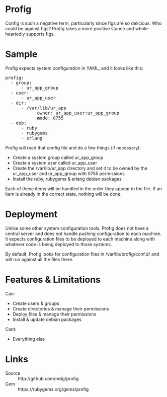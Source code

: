 # Profig
Config is such a negative term, particularly since figs are so delicious.
Who could be against figs?  Profig takes a more positive stance and
whole-heartedly supports figs.


# Sample
Profig expects system configuration in YAML, and it looks like this:
<pre>
profig:
  - group:
      - ur_app_group
  - user:
      - ur_app_user
  - dir:
      - /var/lib/ur_app
            owner: ur_app_user:ur_app_group
            mode: 0755
  - deb:
      - ruby
      - rubygems
      - erlang
</pre>

Profig will read that config file and do a few things (if necessary):

* Create a system group called ur_app_group
* Create a system user called ur_app_user
* Create the /var/lib/ur_app directory and set it to be owned by the ur_app_user and ur_app_group with 0755 permissions
* Install the ruby, rubygems & erlang debian packages

Each of these items will be handled in the order they appear in the file.
If an item is already in the correct state, nothing will be done.


# Deployment
Unlike some other system configuration tools, Profig does not have a central
server and does not handle pushing configuration to each machine.  It expects
configuration files to be deployed to each machine along with whatever code is
being deployed to those systems.

By default, Profig looks for configuration files in /var/lib/profig/conf.d/
and will run against all the files there.


# Features & Limitations
Can:

* Create users & groups
* Create directories & manage their permissions
* Deploy files & manage their permissions
* Install & update debian packages

Cant:

* Everything else


# Links

<dl>
	<dt>Source</dt>
		<dd>http://github.com/mdg/profig</dd>
	<dt>Gem</dt>
		<dd>https://rubygems.org/gems/profig</dd>
</dl>
